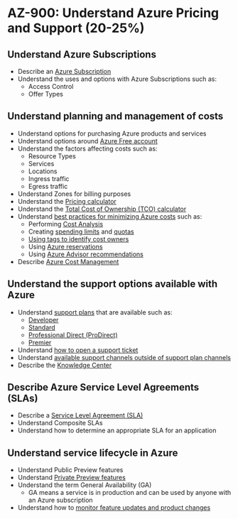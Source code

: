 # AZ-900: Understand Azure Pricing and Support (20-25%)

## Understand Azure Subscriptions

* Describe an [Azure Subscription](https://docs.microsoft.com/en-us/azure/architecture/cloud-adoption/getting-started/azure-resource-access#what-is-an-azure-subscription)
* Understand the uses and options with Azure Subscriptions such as:
    * Access Control
    * Offer Types

## Understand planning and management of costs

* Understand options for purchasing Azure products and services
* Understand options around [Azure Free account](https://azure.microsoft.com/en-ca/free/free-account-faq/)
* Understand the factors affecting costs such as:
    * Resource Types
    * Services
    * Locations
    * Ingress traffic
    * Egress traffic
* Understand Zones for billing purposes
* Understand the [Pricing calculator](https://azure.microsoft.com/en-ca/pricing/calculator/)
* Understand the [Total Cost of Ownership (TCO) calculator](https://azure.microsoft.com/en-ca/pricing/tco/)
* Understand [best practices for minimizing Azure costs](https://docs.microsoft.com/en-us/azure/billing/billing-getting-started) such as:
    * Performing [Cost Analysis](https://docs.microsoft.com/en-us/azure/cost-management/quick-acm-cost-analysis)
    * Creating [spending limits](https://docs.microsoft.com/en-us/azure/billing/billing-spending-limit) and [quotas](https://docs.microsoft.com/en-us/azure/azure-subscription-service-limits)
    * [Using tags to identify cost owners](https://docs.microsoft.com/en-us/azure/azure-resource-manager/resource-group-using-tags)
    * Using [Azure reservations](https://azure.microsoft.com/en-ca/reservations/)
    * Using [Azure Advisor recommendations](https://docs.microsoft.com/en-ca/azure/advisor/advisor-overview)
* Describe [Azure Cost Management](https://docs.microsoft.com/en-us/azure/cost-management/overview-cost-mgt)

## Understand the support options available with Azure

* Understand [support plans](https://azure.microsoft.com/en-ca/support/plans/) that are available such as:
    * [Developer](https://azure.microsoft.com/en-ca/support/plans/developer/)
    * [Standard](https://azure.microsoft.com/en-ca/support/plans/standard/)
    * [Professional Direct (ProDirect)](https://azure.microsoft.com/en-ca/support/plans/prodirect/)
    * [Premier](https://azure.microsoft.com/en-ca/support/plans/premier/)
* Understand [how to open a support ticket](https://azure.microsoft.com/en-ca/support/create-ticket/)
* Understand [available support channels outside of support plan channels](https://azure.microsoft.com/en-ca/support/faq/)
* Describe the [Knowledge Center](https://azure.microsoft.com/en-us/resources/knowledge-center/)

## Describe Azure Service Level Agreements (SLAs)

* Describe a [Service Level Agreement (SLA)](https://azure.microsoft.com/en-ca/support/legal/sla/)
* Understand Composite SLAs
* Understand how to determine an appropriate SLA for an application

## Understand service lifecycle in Azure

* Understand Public Preview features
* Understand [Private Preview features](https://azure.microsoft.com/en-ca/support/legal/preview-supplemental-terms/)
* Understand the term General Availability (GA)
    * GA means a service is in production and can be used by anyone with an Azure subscription
* Understand how to [monitor feature updates and product changes](https://azure.microsoft.com/en-ca/updates/)
